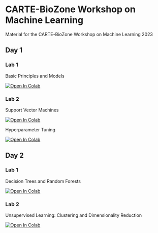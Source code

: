 # CARTE-BioZone Workshop on Machine Learning
Material for the CARTE-BioZone Workshop on Machine Learning 2023


## Day 1

### Lab 1

Basic Principles and Models 

[![Open In Colab](https://colab.research.google.com/assets/colab-badge.svg)](https://colab.research.google.com/github/alexwolson/carte-biozone-workshop/blob/main/Lab-1-1.ipynb)

### Lab 2

Support Vector Machines

[![Open In Colab](https://colab.research.google.com/assets/colab-badge.svg)](https://colab.research.google.com/github/alexwolson/carte-biozone-workshop/blob/main/SVMs.ipynb)

Hyperparameter Tuning

[![Open In Colab](https://colab.research.google.com/assets/colab-badge.svg)](https://colab.research.google.com/github/alexwolson/carte-biozone-workshop/blob/main/Lab-1-2.ipynb)

## Day 2

### Lab 1

Decision Trees and Random Forests

[![Open In Colab](https://colab.research.google.com/assets/colab-badge.svg)](https://colab.research.google.com/github/alexwolson/carte-biozone-workshop/blob/main/Lab-2-1.ipynb)

### Lab 2

Unsupervised Learning: Clustering and Dimensionality Reduction

[![Open In Colab](https://colab.research.google.com/assets/colab-badge.svg)](https://colab.research.google.com/github/alexwolson/carte-biozone-workshop/blob/main/Lab-2-2.ipynb)